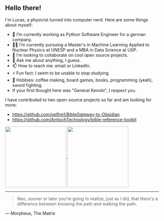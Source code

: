 ## Hello there!

I'm Lucas, a physicist turned into computer nerd. Here are some things about myself:
- :wrench: I’m currently working as Python Software Engineer for a german company.
- :mage_man: I’m currently pursuing a Master's in Machine Learning Applied to Nuclear Physics at UNESP and a MBA in Data Science at USP. 
- :robot: I’m looking to collaborate on cool open source projects.
- 💬 Ask me about anything, I guess.
- 📫 How to reach me: email or LinkedIn.
- ⚡ Fun fact: I seem to be unable to stop studying.
- :space_invader: Hobbies: coffee making, board games, books, programming (yeah), sword fighting.
-  If your first thought here was "General Kenobi", I respect you. 

I have contributed to two open-source projects so far and am looking for more:
- https://github.com/selfire1/BibleGateway-to-Obsidian
- https://github.com/AntiochTechnology/bible-reference-toolkit

<a href="https://github.com/anuraghazra/github-readme-stats">
  <img height=200 align="center" src="https://github-readme-stats.vercel.app/api?username=Lucas-Froguel&show_icons=true&theme=transparent" />
</a>
<a href="https://github.com/anuraghazra/convoychat">
  <img height=200 align="center" src="https://github-readme-stats.vercel.app/api/top-langs?username=Lucas-Froguel&hide=html,scss,stylus,blade,jupyter%20notebook,css,batchfile,typescript,tex&theme=algolia&show_icons=true&langs_count=6&layout=compact" />
</a>

---
> Neo, sooner or later you're going to realize, just as I did, that there's a difference between knowing the path and walking the path.

— Morpheus, The Matrix

